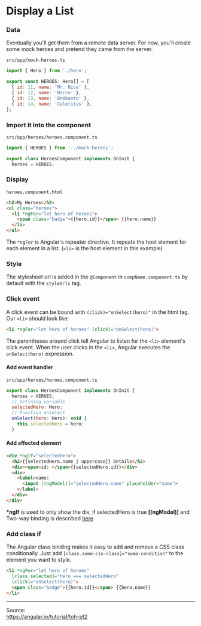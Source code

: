 # Display a List
 
### Data
Eventually you'll get them from a remote data server. For now, you'll create some mock heroes and pretend they came from the server.

`src/app/mock-heroes.ts`
```js
import { Hero } from './hero';

export const HEROES: Hero[] = [
  { id: 11, name: 'Mr. Nice' },
  { id: 12, name: 'Narco' },
  { id: 13, name: 'Bombasto' },
  { id: 14, name: 'Celeritas' },
];
```

### Import it into the component 
`src/app/heroes/heroes.component.ts`
```js
import { HEROES } from '../mock-heroes';

export class HeroesComponent implements OnInit {
  heroes = HEROES;
```

### Display 
`heroes.component.html`
```html
<h2>My Heroes</h2>
<ul class="heroes">
  <li *ngFor="let hero of heroes">
    <span class="badge">{{hero.id}}</span> {{hero.name}}
  </li>
</ul>
```
The `*ngFor` is Angular's repeater directive. It repeats the host element for each element in a list. 
(`<li>` is the host element in this example)

### Style

The stylesheet url is added in the `@Component` in `compName.component.ts` by default with the `styleUrls` tag.

### Click event

A click event can be bound with `(click)="onSelect(hero)"` in the html tag. Our `<li>` should look like:
```html
<li *ngFor="let hero of heroes" (click)="onSelect(hero)">
```
The parentheses around click tell Angular to listen for the `<li>` element's click event. When the user clicks in the 
`<li>`, Angular executes the `onSelect(hero)` expression.

#### Add event handler
`src/app/heroes/heroes.component.ts`
```js
export class HeroesComponent implements OnInit {
  heroes = HEROES;
  // Defining variable
  selectedHero: Hero;
  // Function onselect
  onSelect(hero: Hero): void {
    this.selectedHero = hero;
  }
```

#### Add affected element

```html
<div *ngIf="selectedHero">
  <h2>{{selectedHero.name | uppercase}} Details</h2>
  <div><span>id: </span>{{selectedHero.id}}</div>
  <div>
    <label>name:
      <input [(ngModel)]="selectedHero.name" placeholder="name">
    </label>
  </div>
</div>
```
**\*ngIf** is used to only show the div, if selectedHero is true
**[(ngModel)]** and Two-way binding is described [here](https://github.com/samuelgfeller/documentation/blob/master/javascript/angular/angular-start.md#two-way-binding)

### Add class if
The Angular class binding makes it easy to add and remove a CSS class conditionally. 
Just add `[class.some-css-class]="some-condition"` to the element you want to style.

```html
<li *ngFor="let hero of heroes"
  [class.selected]="hero === selectedHero"
  (click)="onSelect(hero)">
  <span class="badge">{{hero.id}}</span> {{hero.name}}
</li>
```


----

Source:  
https://angular.io/tutorial/toh-pt2
